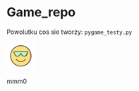 # Game_repo



Powolutku cos sie tworzy:
<code>pygame_testy.py </code>

<img src="pic/Emoji.png" alt="emotek" width="64" height="64">

mmm0
